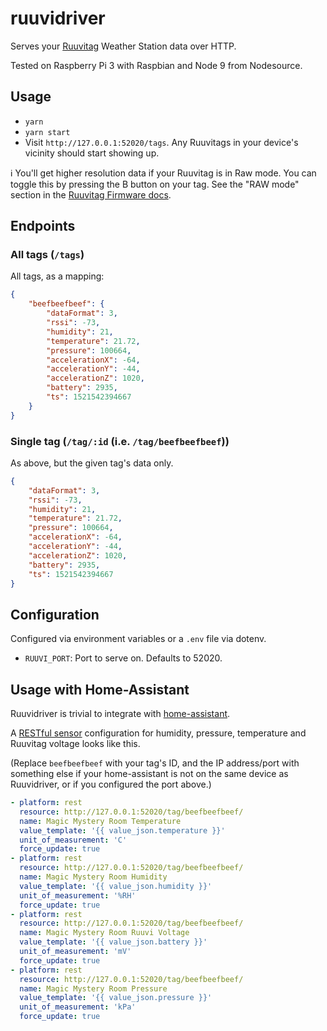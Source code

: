 ruuvidriver
===========

Serves your [Ruuvitag](https://tag.ruuvi.com/) Weather Station data over HTTP.

Tested on Raspberry Pi 3 with Raspbian and Node 9 from Nodesource.

Usage
-----

* `yarn`
* `yarn start`
* Visit `http://127.0.0.1:52020/tags`. Any Ruuvitags in your device's vicinity should start showing up.

:information_source: You'll get higher resolution data if your Ruuvitag is in Raw mode. You can toggle this by pressing the B button on your tag. See the "RAW mode" section in the [Ruuvitag Firmware docs](https://lab.ruuvi.com/ruuvitag-fw/).

Endpoints
---------

### All tags (`/tags`)

All tags, as a mapping:

```json
{
    "beefbeefbeef": {
        "dataFormat": 3,
        "rssi": -73,
        "humidity": 21,
        "temperature": 21.72,
        "pressure": 100664,
        "accelerationX": -64,
        "accelerationY": -44,
        "accelerationZ": 1020,
        "battery": 2935,
        "ts": 1521542394667
    }
}
```


### Single tag (`/tag/:id` (i.e. `/tag/beefbeefbeef`))

As above, but the given tag's data only.

```json
{
    "dataFormat": 3,
    "rssi": -73,
    "humidity": 21,
    "temperature": 21.72,
    "pressure": 100664,
    "accelerationX": -64,
    "accelerationY": -44,
    "accelerationZ": 1020,
    "battery": 2935,
    "ts": 1521542394667
}
```


Configuration
-------------

Configured via environment variables or a `.env` file via dotenv.

* `RUUVI_PORT`: Port to serve on. Defaults to 52020.

Usage with Home-Assistant
-------------------------

Ruuvidriver is trivial to integrate with [home-assistant](https://home-assistant.io).

A [RESTful sensor](https://home-assistant.io/components/sensor.rest/) configuration for
humidity, pressure, temperature and Ruuvitag voltage looks like this.

(Replace `beefbeefbeef` with your tag's ID, and the IP address/port with something else
if your home-assistant is not on the same device as Ruuvidriver, or if you configured
the port above.)

```yaml
- platform: rest
  resource: http://127.0.0.1:52020/tag/beefbeefbeef/
  name: Magic Mystery Room Temperature
  value_template: '{{ value_json.temperature }}'
  unit_of_measurement: 'C'
  force_update: true
- platform: rest
  resource: http://127.0.0.1:52020/tag/beefbeefbeef/
  name: Magic Mystery Room Humidity
  value_template: '{{ value_json.humidity }}'
  unit_of_measurement: '%RH'
  force_update: true
- platform: rest
  resource: http://127.0.0.1:52020/tag/beefbeefbeef/
  name: Magic Mystery Room Ruuvi Voltage
  value_template: '{{ value_json.battery }}'
  unit_of_measurement: 'mV'
  force_update: true
- platform: rest
  resource: http://127.0.0.1:52020/tag/beefbeefbeef/
  name: Magic Mystery Room Pressure
  value_template: '{{ value_json.pressure }}'
  unit_of_measurement: 'kPa'
  force_update: true
```